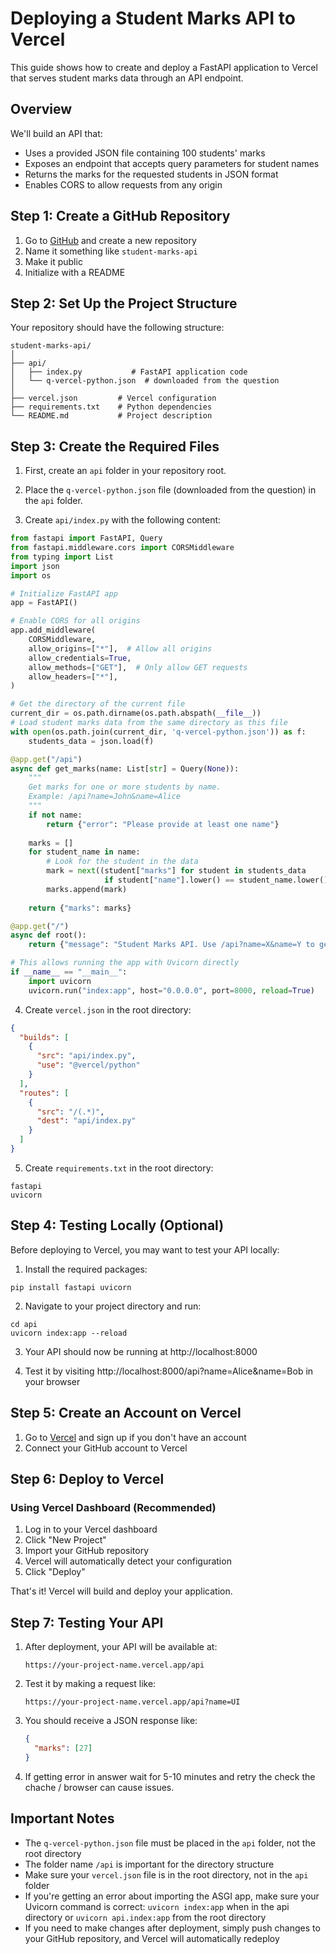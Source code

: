 # Deploying a Student Marks API to Vercel

This guide shows how to create and deploy a FastAPI application to Vercel that serves student marks data through an API endpoint.

## Overview

We'll build an API that:
- Uses a provided JSON file containing 100 students' marks
- Exposes an endpoint that accepts query parameters for student names
- Returns the marks for the requested students in JSON format
- Enables CORS to allow requests from any origin

## Step 1: Create a GitHub Repository

1. Go to [GitHub](https://github.com/) and create a new repository
2. Name it something like `student-marks-api`
3. Make it public
4. Initialize with a README

## Step 2: Set Up the Project Structure

Your repository should have the following structure:
```
student-marks-api/
│
├── api/
│   ├── index.py           # FastAPI application code
│   └── q-vercel-python.json  # downloaded from the question
│
├── vercel.json         # Vercel configuration
├── requirements.txt    # Python dependencies
└── README.md           # Project description
```

## Step 3: Create the Required Files

1. First, create an `api` folder in your repository root.

2. Place the `q-vercel-python.json` file (downloaded from the question) in the `api` folder.

3. Create `api/index.py` with the following content:
```python
from fastapi import FastAPI, Query
from fastapi.middleware.cors import CORSMiddleware
from typing import List
import json
import os

# Initialize FastAPI app
app = FastAPI()

# Enable CORS for all origins
app.add_middleware(
    CORSMiddleware,
    allow_origins=["*"],  # Allow all origins
    allow_credentials=True,
    allow_methods=["GET"],  # Only allow GET requests
    allow_headers=["*"],
)

# Get the directory of the current file
current_dir = os.path.dirname(os.path.abspath(__file__))
# Load student marks data from the same directory as this file
with open(os.path.join(current_dir, 'q-vercel-python.json')) as f:
    students_data = json.load(f)

@app.get("/api")
async def get_marks(name: List[str] = Query(None)):
    """
    Get marks for one or more students by name.
    Example: /api?name=John&name=Alice
    """
    if not name:
        return {"error": "Please provide at least one name"}
    
    marks = []
    for student_name in name:
        # Look for the student in the data
        mark = next((student["marks"] for student in students_data 
                     if student["name"].lower() == student_name.lower()), None)
        marks.append(mark)
    
    return {"marks": marks}

@app.get("/")
async def root():
    return {"message": "Student Marks API. Use /api?name=X&name=Y to get marks."}

# This allows running the app with Uvicorn directly
if __name__ == "__main__":
    import uvicorn
    uvicorn.run("index:app", host="0.0.0.0", port=8000, reload=True)
```

4. Create `vercel.json` in the root directory:
```json
{
  "builds": [
    {
      "src": "api/index.py",
      "use": "@vercel/python"
    }
  ],
  "routes": [
    {
      "src": "/(.*)",
      "dest": "api/index.py"
    }
  ]
}
```

5. Create `requirements.txt` in the root directory:
```
fastapi
uvicorn
```

## Step 4: Testing Locally (Optional)

Before deploying to Vercel, you may want to test your API locally:

1. Install the required packages:
```
pip install fastapi uvicorn
```

2. Navigate to your project directory and run:
```
cd api
uvicorn index:app --reload
```

3. Your API should now be running at http://localhost:8000

4. Test it by visiting http://localhost:8000/api?name=Alice&name=Bob in your browser

## Step 5: Create an Account on Vercel

1. Go to [Vercel](https://vercel.com/) and sign up if you don't have an account
2. Connect your GitHub account to Vercel

## Step 6: Deploy to Vercel

### Using Vercel Dashboard (Recommended)

1. Log in to your Vercel dashboard
2. Click "New Project"
3. Import your GitHub repository
4. Vercel will automatically detect your configuration
5. Click "Deploy"

That's it! Vercel will build and deploy your application.

## Step 7: Testing Your API

1. After deployment, your API will be available at:
   ```
   https://your-project-name.vercel.app/api
   ```

2. Test it by making a request like:
   ```
   https://your-project-name.vercel.app/api?name=UI
   ```

3. You should receive a JSON response like:
   ```json
   {
     "marks": [27]
   }
   ```
4. If getting error in answer wait for 5-10 minutes and retry the check the chache / browser can cause issues.
## Important Notes

- The `q-vercel-python.json` file must be placed in the `api` folder, not the root directory
- The folder name `/api` is important for the directory structure
- Make sure your `vercel.json` file is in the root directory, not in the `api` folder
- If you're getting an error about importing the ASGI app, make sure your Uvicorn command is correct: `uvicorn index:app` when in the api directory or `uvicorn api.index:app` from the root directory
- If you need to make changes after deployment, simply push changes to your GitHub repository, and Vercel will automatically redeploy
